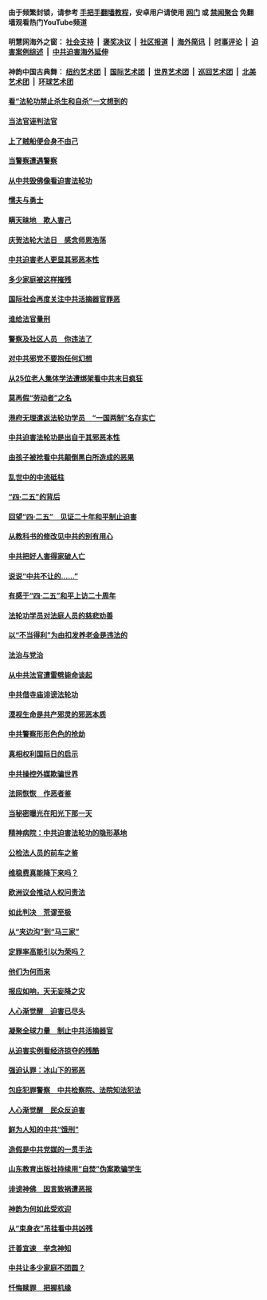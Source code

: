 #### 由于频繁封锁，请参考 [手把手翻墙教程](https://github.com/gfw-breaker/guides/wiki/)，安卓用户请使用 [网门](https://github.com/gfw-breaker/bn-android/blob/master/ogate.md?t=05261248?t=05261248?t=05261241?t=05261210) 或 [禁闻聚合](https://github.com/gfw-breaker/bn-android) 免翻墙观看热门YouTube频道 

#### 明慧网海外之窗：&nbsp;[社会支持](140.md?t=05261248?t=05261248?t=05261241?t=05261210) &nbsp;|&nbsp; [褒奖决议](282.md?t=05261248?t=05261248?t=05261241?t=05261210) &nbsp;|&nbsp; [社区报道](91.md?t=05261248?t=05261248?t=05261241?t=05261210) &nbsp;|&nbsp; [海外简讯](245.md?t=05261248?t=05261248?t=05261241?t=05261210) &nbsp;|&nbsp; [时事评论](251.md?t=05261248?t=05261248?t=05261241?t=05261210) &nbsp;|&nbsp; [迫害案例综述](328.md?t=05261248?t=05261248?t=05261241?t=05261210) &nbsp;|&nbsp; [中共迫害海外延伸](236.md?t=05261248?t=05261248?t=05261241?t=05261210) 

#### 神韵中国古典舞：&nbsp;[纽约艺术团](nf4778.md?t=05261248?t=05261248?t=05261241?t=05261210) &nbsp;|&nbsp; [国际艺术团](nf4780.md?t=05261248?t=05261248?t=05261241?t=05261210) &nbsp;|&nbsp; [世界艺术团](nf5951.md?t=05261248?t=05261248?t=05261241?t=05261210) &nbsp;|&nbsp; [巡回艺术团](nf4779.md?t=05261248?t=05261248?t=05261241?t=05261210) &nbsp;|&nbsp; [北美艺术团](nf1148019.md?t=05261248?t=05261248?t=05261241?t=05261210) &nbsp;|&nbsp; [环球艺术团](nf1299941.md?t=05261248?t=05261248?t=05261241?t=05261210)  

#### [看“法轮功禁止杀生和自杀”一文想到的](../pages/251/387886.md?t=05261248?t=05261248?t=05261241?t=05261210) 

#### [当法官诬判法官](../pages/251/387874.md?t=05261248?t=05261248?t=05261241?t=05261210) 

#### [上了贼船便会身不由己](../pages/251/387826.md?t=05261248?t=05261248?t=05261241?t=05261210) 

#### [当警察遭遇警察](../pages/251/387698.md?t=05261248?t=05261248?t=05261241?t=05261210) 

#### [从中共毁佛像看迫害法轮功](../pages/251/387392.md?t=05261248?t=05261248?t=05261241?t=05261210) 

#### [懦夫与勇士](../pages/251/386640.md?t=05261248?t=05261248?t=05261241?t=05261210) 

#### [瞒天昧地　欺人害己](../pages/251/386839.md?t=05261248?t=05261248?t=05261241?t=05261210) 

#### [庆贺法轮大法日　感念师恩浩荡](../pages/251/386638.md?t=05261248?t=05261248?t=05261241?t=05261210) 

#### [中共迫害老人更显其邪恶本性](../pages/251/386411.md?t=05261248?t=05261248?t=05261241?t=05261210) 

#### [多少家庭被这样摧残](../pages/251/386026.md?t=05261248?t=05261248?t=05261241?t=05261210) 

#### [国际社会再度关注中共活摘器官罪恶](../pages/251/385878.md?t=05261248?t=05261248?t=05261241?t=05261210) 

#### [谁给法官量刑](../pages/251/385846.md?t=05261248?t=05261248?t=05261241?t=05261210) 

#### [警察及社区人员　你违法了](../pages/251/385758.md?t=05261248?t=05261248?t=05261241?t=05261210) 

#### [对中共邪党不要抱任何幻想](../pages/251/385730.md?t=05261248?t=05261248?t=05261241?t=05261210) 

#### [从25位老人集体学法遭绑架看中共末日疯狂](../pages/251/385762.md?t=05261248?t=05261248?t=05261241?t=05261210) 

#### [莫再假“劳动者”之名](../pages/251/385646.md?t=05261248?t=05261248?t=05261241?t=05261210) 

#### [港府无理遣返法轮功学员　“一国两制”名存实亡](../pages/251/385700.md?t=05261248?t=05261248?t=05261241?t=05261210) 

#### [中共迫害法轮功是出自于其邪恶本性](../pages/251/385521.md?t=05261248?t=05261248?t=05261241?t=05261210) 

#### [由孩子被抢看中共颠倒黑白所造成的恶果](../pages/251/385522.md?t=05261248?t=05261248?t=05261241?t=05261210) 

#### [乱世中的中流砥柱](../pages/251/385497.md?t=05261248?t=05261248?t=05261241?t=05261210) 

#### [“四&#183;二五”的背后](../pages/251/385293.md?t=05261248?t=05261248?t=05261241?t=05261210) 

#### [回望“四&#183;二五”　见证二十年和平制止迫害](../pages/251/385297.md?t=05261248?t=05261248?t=05261241?t=05261210) 

#### [从教科书的修改见中共的别有用心](../pages/251/385294.md?t=05261248?t=05261248?t=05261241?t=05261210) 

#### [中共把好人害得家破人亡](../pages/251/385133.md?t=05261248?t=05261248?t=05261241?t=05261210) 

#### [说说“中共不让的……”](../pages/251/384841.md?t=05261248?t=05261248?t=05261241?t=05261210) 

#### [有感于“四&#183;二五”和平上访二十周年](../pages/251/384807.md?t=05261248?t=05261248?t=05261241?t=05261210) 

#### [法轮功学员对法庭人员的慈悲劝善](../pages/251/384769.md?t=05261248?t=05261248?t=05261241?t=05261210) 

#### [以“不当得利”为由扣发养老金是违法的](../pages/251/384727.md?t=05261248?t=05261248?t=05261241?t=05261210) 

#### [法治与党治](../pages/251/384730.md?t=05261248?t=05261248?t=05261241?t=05261210) 

#### [从中共法官遭雷劈毙命谈起](../pages/251/384542.md?t=05261248?t=05261248?t=05261241?t=05261210) 

#### [中共借寺庙诽谤法轮功](../pages/251/384476.md?t=05261248?t=05261248?t=05261241?t=05261210) 

#### [漠视生命是共产邪灵的邪恶本质](../pages/251/384446.md?t=05261248?t=05261248?t=05261241?t=05261210) 

#### [中共警察形形色色的抢劫](../pages/251/384311.md?t=05261248?t=05261248?t=05261241?t=05261210) 

#### [真相权利国际日的启示](../pages/251/384288.md?t=05261248?t=05261248?t=05261241?t=05261210) 

#### [中共操控外媒欺骗世界](../pages/251/383941.md?t=05261248?t=05261248?t=05261241?t=05261210) 

#### [法网恢恢　作恶者鉴](../pages/251/384228.md?t=05261248?t=05261248?t=05261241?t=05261210) 

#### [当秘密曝光在阳光下那一天](../pages/251/384152.md?t=05261248?t=05261248?t=05261241?t=05261210) 

#### [精神病院：中共迫害法轮功的隐形基地](../pages/251/384054.md?t=05261248?t=05261248?t=05261241?t=05261210) 

#### [公检法人员的前车之鉴](../pages/251/384008.md?t=05261248?t=05261248?t=05261241?t=05261210) 

#### [维稳费真能降下来吗？](../pages/251/383968.md?t=05261248?t=05261248?t=05261241?t=05261210) 

#### [欧洲议会推动人权问责法](../pages/251/383991.md?t=05261248?t=05261248?t=05261241?t=05261210) 

#### [如此判决　荒谬至极](../pages/251/383967.md?t=05261248?t=05261248?t=05261241?t=05261210) 

#### [从“夹边沟”到“马三家”](../pages/251/383841.md?t=05261248?t=05261248?t=05261241?t=05261210) 

#### [定罪率高能引以为荣吗？](../pages/251/383908.md?t=05261248?t=05261248?t=05261241?t=05261210) 

#### [他们为何而来](../pages/251/383862.md?t=05261248?t=05261248?t=05261241?t=05261210) 

#### [报应如响，天无妄降之灾](../pages/251/383751.md?t=05261248?t=05261248?t=05261241?t=05261210) 

#### [人心渐觉醒　迫害已尽头](../pages/251/383712.md?t=05261248?t=05261248?t=05261241?t=05261210) 

#### [凝聚全球力量　制止中共活摘器官](../pages/251/383416.md?t=05261248?t=05261248?t=05261241?t=05261210) 

#### [从迫害实例看经济掠夺的残酷](../pages/251/383361.md?t=05261248?t=05261248?t=05261241?t=05261210) 

#### [强迫认罪：冰山下的邪恶](../pages/251/383372.md?t=05261248?t=05261248?t=05261241?t=05261210) 

#### [包庇犯罪警察　中共检察院、法院知法犯法](../pages/251/383246.md?t=05261248?t=05261248?t=05261241?t=05261210) 

#### [人心渐觉醒　民众反迫害](../pages/251/383183.md?t=05261248?t=05261248?t=05261241?t=05261210) 

#### [鲜为人知的中共“饿刑”](../pages/251/383210.md?t=05261248?t=05261248?t=05261241?t=05261210) 

#### [造假是中共党媒的一贯手法](../pages/251/383058.md?t=05261248?t=05261248?t=05261241?t=05261210) 

#### [山东教育出版社持续用“自焚”伪案欺骗学生](../pages/251/383021.md?t=05261248?t=05261248?t=05261241?t=05261210) 

#### [诽谤神佛　因言致祸遭恶报](../pages/251/382977.md?t=05261248?t=05261248?t=05261241?t=05261210) 

#### [神韵为何如此受欢迎](../pages/251/382947.md?t=05261248?t=05261248?t=05261241?t=05261210) 

#### [从“束身衣”吊挂看中共凶残](../pages/251/382892.md?t=05261248?t=05261248?t=05261241?t=05261210) 

#### [迁善宜速　举念神知](../pages/251/382864.md?t=05261248?t=05261248?t=05261241?t=05261210) 

#### [中共让多少家庭不团圆？](../pages/251/382891.md?t=05261248?t=05261248?t=05261241?t=05261210) 

#### [忏悔赎罪　把握机缘](../pages/251/382793.md?t=05261248?t=05261248?t=05261241?t=05261210) 

